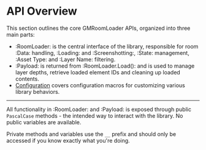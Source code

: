 # API Overview

This section outlines the core GMRoomLoader APIs, organized into three main parts:
* :RoomLoader: is the central interface of the library, responsible for room :Data: handling, :Loading: and :Screenshotting:, :State: management, :Asset Type: and :Layer Name: filtering.
* :Payload: is returned from :RoomLoader.Load(): and is used to manage layer depths, retrieve loaded element IDs and cleaning up loaded contents.
* [Configuration](/pages/api/config) covers configuration macros for customizing various library behaviors.

---

All functionality in :RoomLoader: and :Payload: is exposed through public `PascalCase` methods - the intended way to interact with the library. No public variables are available.

Private methods and variables use the `__` prefix and should only be accessed if you know exactly what you're doing.
